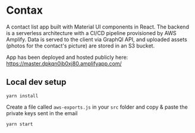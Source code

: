 # Contax

A contact list app built with Material UI components in React. 
The backend is a serverless architecture with a CI/CD pipeline provisioned by AWS Amplify. 
Data is served to the client via GraphQl API, and uploaded assets (photos for the contact's picture) are stored in an S3 bucket.

App has been deployed and hosted publicly here: https://master.dpkqn0ib0xj80.amplifyapp.com/

## Local dev setup

`yarn install` 

Create a file called `aws-exports.js` in your `src` folder and copy & paste the private keys sent in the email

`yarn start`
